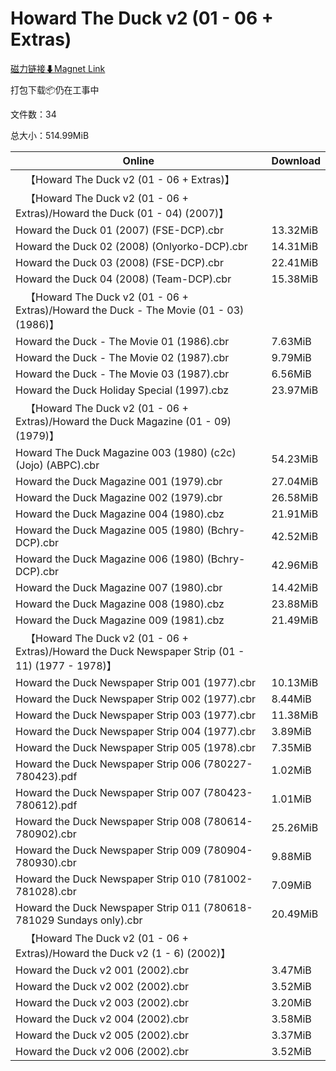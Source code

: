 # Howard The Duck v2 (01 - 06 + Extras)

[磁力链接⬇Magnet Link](magnet:?xt=urn:btih:87a99ce31463ffdd7111086a6e3e89f0671a54f7&dn=Howard%20The%20Duck%20v2%20%2801%20-%2006%20%2B%20Extras%29)

打包下载📦仍在工事中

文件数：34

总大小：514.99MiB

Online | Download
--- | ---
&emsp;【Howard The Duck v2 (01 - 06 + Extras)】 | 
&emsp;【Howard The Duck v2 (01 - 06 + Extras)/Howard the Duck (01 - 04) (2007)】 | 
Howard the Duck 01 (2007) (FSE-DCP).cbr | 13.32MiB
Howard the Duck 02 (2008) (Onlyorko-DCP).cbr | 14.31MiB
Howard the Duck 03 (2008) (FSE-DCP).cbr | 22.41MiB
Howard the Duck 04 (2008) (Team-DCP).cbr | 15.38MiB
&emsp;【Howard The Duck v2 (01 - 06 + Extras)/Howard the Duck - The Movie (01 - 03) (1986)】 | 
Howard the Duck - The Movie 01 (1986).cbr | 7.63MiB
Howard the Duck - The Movie 02 (1987).cbr | 9.79MiB
Howard the Duck - The Movie 03 (1987).cbr | 6.56MiB
Howard the Duck Holiday Special (1997).cbz | 23.97MiB
&emsp;【Howard The Duck v2 (01 - 06 + Extras)/Howard the Duck Magazine (01 - 09) (1979)】 | 
Howard The Duck Magazine 003 (1980) (c2c) (Jojo) (ABPC).cbr | 54.23MiB
Howard the Duck Magazine 001 (1979).cbr | 27.04MiB
Howard the Duck Magazine 002 (1979).cbr | 26.58MiB
Howard the Duck Magazine 004 (1980).cbz | 21.91MiB
Howard the Duck Magazine 005 (1980) (Bchry-DCP).cbr | 42.52MiB
Howard the Duck Magazine 006 (1980) (Bchry-DCP).cbr | 42.96MiB
Howard the Duck Magazine 007 (1980).cbr | 14.42MiB
Howard the Duck Magazine 008 (1980).cbz | 23.88MiB
Howard the Duck Magazine 009 (1981).cbz | 21.49MiB
&emsp;【Howard The Duck v2 (01 - 06 + Extras)/Howard the Duck Newspaper Strip (01 - 11) (1977 - 1978)】 | 
Howard the Duck Newspaper Strip 001 (1977).cbr | 10.13MiB
Howard the Duck Newspaper Strip 002 (1977).cbr | 8.44MiB
Howard the Duck Newspaper Strip 003 (1977).cbr | 11.38MiB
Howard the Duck Newspaper Strip 004 (1977).cbr | 3.89MiB
Howard the Duck Newspaper Strip 005 (1978).cbr | 7.35MiB
Howard the Duck Newspaper Strip 006 (780227-780423).pdf | 1.02MiB
Howard the Duck Newspaper Strip 007 (780423-780612).pdf | 1.01MiB
Howard the Duck Newspaper Strip 008 (780614-780902).cbr | 25.26MiB
Howard the Duck Newspaper Strip 009 (780904-780930).cbr | 9.88MiB
Howard the Duck Newspaper Strip 010 (781002-781028).cbr | 7.09MiB
Howard the Duck Newspaper Strip 011 (780618-781029 Sundays only).cbr | 20.49MiB
&emsp;【Howard The Duck v2 (01 - 06 + Extras)/Howard the Duck v2 (1 - 6) (2002)】 | 
Howard the Duck v2 001 (2002).cbr | 3.47MiB
Howard the Duck v2 002 (2002).cbr | 3.52MiB
Howard the Duck v2 003 (2002).cbr | 3.20MiB
Howard the Duck v2 004 (2002).cbr | 3.58MiB
Howard the Duck v2 005 (2002).cbr | 3.37MiB
Howard the Duck v2 006 (2002).cbr | 3.52MiB